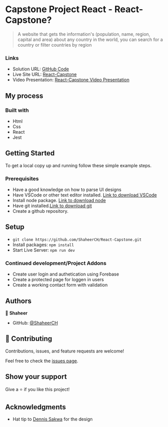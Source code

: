 # Capstone Project React - React-Capstone?

> A website that gets the information's (population, name, region, capital and area) about any country in the world, you can search for a country or filter countries by region

### Links

- Solution URL: [GitHub Code]()
- Live Site URL: [React-Capstone](https://mellow-nasturtium-6bd1e4.netlify.app/)
- Video Presentation: [React-Capstone Video Presentation]()

## My process

### Built with

- Html
- Css
- React
- Jest

## Getting Started

To get a local copy up and running follow these simple example steps.

### Prerequisites

- Have a good knowledge on how to parse UI designs
- Have VSCode or other text editor installed. [Link to download VSCode](https://code.visualstudio.com/download)
- Install node package. [Link to download node](https://nodejs.org/en/download/)
- Have git installed.[Link to download git](https://git-scm.com/downloads)
- Create a github repository.

## Setup

- `git clone https://github.com/ShaheerCH/React-Capstone.git`
- Install packages: `npm install`
- Start Live Server: `npm run dev`

### Continued development/Project Addons

- Create user login and authetication using Forebase
- Create a protected page for loggen in users
- Create a working contact form with validation

## Authors

👤 **Shaheer**

- GitHub: [@ShaheerCH](https://github.com/ShaheerCH)

## 🤝 Contributing

Contributions, issues, and feature requests are welcome!

Feel free to check the [issues page](../../issues/).

## Show your support

Give a ⭐️ if you like this project!

## Acknowledgments

- Hat tip to [Dennis Sakwa](https://www.behance.net/sakwadesignstudio) for the design

